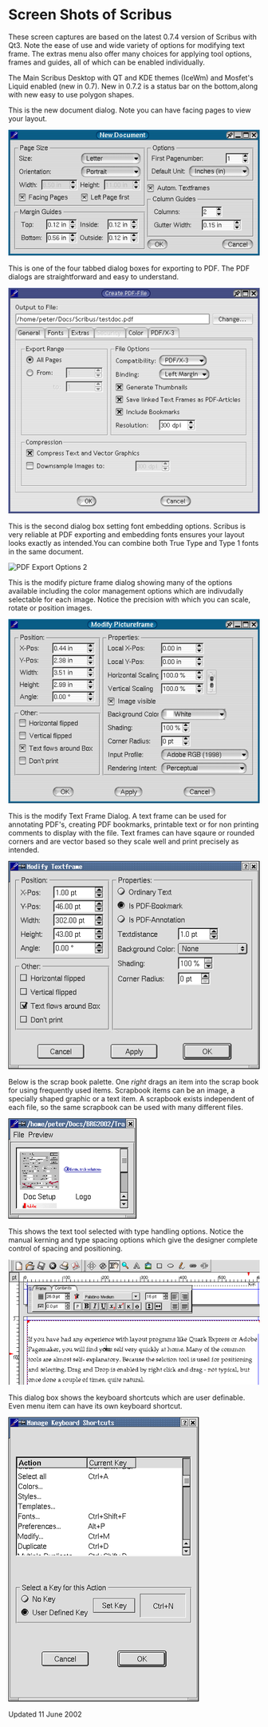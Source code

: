 # Screen Shots of Scribus

These screen captures are based on the latest 0.7.4 version of Scribus with Qt3.
Note the ease of use and wide variety of options for modifying text
frame. The extras menu also offer many choices for applying tool
options, frames and guides, all of which can be enabled individually.


The Main Scribus Desktop with QT and KDE themes (IceWm) and Mosfet's Liquid enabled (new in 0.7). New in 0.7.2 is a status bar on the bottom,along with new easy to use polygon shapes.

This is the new document dialog.  Note you can have facing pages to view your layout.

![New Document Dialog](newdoc.png)

This is one of the four tabbed dialog boxes for exporting to PDF. The PDF
dialogs are straightforward and easy to understand.

![Create PDF Dialog 1](pdf1.png)

This
is the second dialog box setting font embedding options. Scribus is
very reliable at PDF exporting and embedding fonts ensures your
layout looks exactly as intended.You can combine both True Type and
Type 1 fonts in the same document.

![PDF Export Options 2](pdf2.png)

This
is the modify picture frame dialog showing many of the options
available including the color management options which are
indivudally selectable for each image. Notice the precision with
which you can scale, rotate or position images.

![Modify Picuture Frame Dialog](modify1.png)

This
is the modify Text Frame Dialog. A text frame can be used for
annotating PDF's, creating PDF bookmarks, printable text or for non
printing comments to display with the file. Text frames can have
sqaure or rounded corners and are vector based so they scale well and
print precisely as intended.

![Modify Text Frame Options 2](modify2.png)

Below
is the scrap book palette. One _right_ drags
an item into the scrap book for using frequently used items.
Scrapbook items can be an image, a specially shaped graphic or a text
item. A scrapbook exists independent of each file, so the same
scrapbook can be used with many different files.

![Scrap Book](scrapbook.png)

This
shows the text tool selected with type handling options. Notice the
manual kerning and type spacing options which give the designer
complete control of spacing and positioning.

![Text Tool](texttool1.png)

This dialog box shows the keyboard shortcuts which are user
definable. Even menu item can have its own keyboard shortcut.

![Keyboard Shortcuts](keys.png)

Updated 11 June 2002